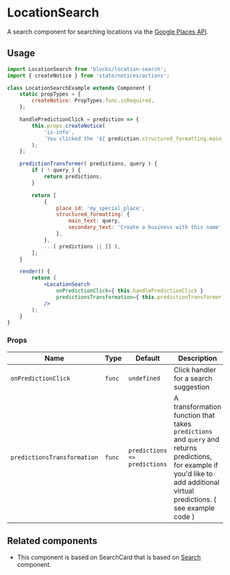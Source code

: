 # LocationSearch

A search component for searching locations via the [Google Places API](https://cloud.google.com/maps-platform/places/).

## Usage

```jsx
import LocationSearch from 'blocks/location-search';
import { createNotice } from 'state/notices/actions';

class LocationSearchExample extends Component {
	static propTypes = {
		createNotice: PropTypes.func.isRequired,
	};

	handlePredictionClick = prediction => {
		this.props.createNotice(
			'is-info',
			`You clicked the '${ prediction.structured_formatting.main_text }' location`
		);
	};

	predictionTransformer( predictions, query ) {
		if ( ! query ) {
			return predictions;
		}

		return [
			{
				place_id: 'my_special_place',
				structured_formatting: {
					main_text: query,
					secondary_text: 'Create a business with this name',
				},
			},
			...( predictions || [] ),
		];
	}

	render() {
		return (
			<LocationSearch
				onPredictionClick={ this.handlePredictionClick }
				predictionsTransformation={ this.predictionTransformer }
			/>
		);
	}
}
```

### Props

| Name                        | Type   | Default                      | Description                                                                                                                                                                   |
| --------------------------- | ------ | ---------------------------- | ----------------------------------------------------------------------------------------------------------------------------------------------------------------------------- |
| `onPredictionClick`         | `func` | `undefined`                  | Click handler for a search suggestion                                                                                                                                         |
| `predictionsTransformation` | `func` | `predictions => predictions` | A transformation function that takes `predictions` and `query` and returns predictions, for example if you'd like to add additional virtual predictions. ( see example code ) |

## Related components

- This component is based on SearchCard that is based on [Search](../design/search) component.

